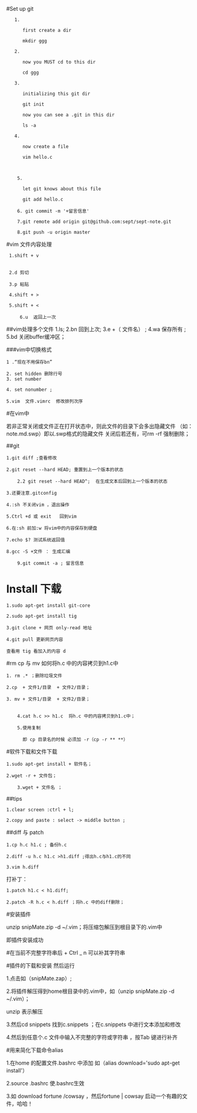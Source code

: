   #Set up git

	   1.

	      first create a dir

	      mkdir ggg

	   2.

	      now you MUST cd to this dir

	      cd ggg

	   3.

	      initializing this git dir

	      git init

	      now you can see a .git in this dir

	      ls -a

	   4.

	      now create a file

	      vim hello.c



	    5.

	      let git knows about this file

	      git add hello.c

	    6. git commit -m '+留言信息'
	    
	    7.git remote add origin git@github.com:sept/sept-note.git 

	    8.git push -u origin master





#vim 文件内容处理
   
	 1.shift + v


	 2.d 剪切

	 3.p 粘贴

	 4.shift + >

	 5.shift + <

         6.u  返回上一次

 ##vim处理多个文件
	 1.ls;
	 2.bn    回到上次;
	 3.e   +（ 文件名） ;
	 4.wa 保存所有 ;
	 5.bd 关闭buffer缓冲区；

 ###vim中切换格式

	1 .“现在不用保存bn”

	2. set hidden 删除行号
	3. set number

	4. set nonumber ;

	5.vim  文件.vimrc  修改排列次序

#在vim中

若非正常关闭或文件正在打开状态中，则此文件的目录下会多出隐藏文件
（如：note.md.swp）即以.swp格式的隐藏文件
关闭后若还有，可rm -rf 强制删除；


##git 

	1.git diff ;查看修改

	2.git reset --hard HEAD; 重置到上一个版本的状态

        2.2 git reset --hard HEAD^;  在生成文本后回到上一个版本的状态

	3.还要注意.gitconfig    

	4.:sh 不关闭vim ，退出操作

	5.Ctrl +d 或 exit   回到vim

	6.在:sh 前加:w 将vim中的内容保存到硬盘

	7.echo $? 测试系统返回值

	8.gcc -S +文件 ： 生成汇编

        9.git commit -a ; 留言信息

 
# Install 下载

	1.sudo apt-get install git-core 

	2.sudo apt-get install tig

	3.git clone + 网页 only-read 地址 

	4.git pull 更新网页内容

	查看用 tig 看加入的内容 d

#rm  cp 与 mv   如何将h.c 中的内容拷贝到h1.c中

	1. rm .* ；删除垃圾文件

	2.cp  + 文件1/目录  + 文件2/目录；

	3. mv + 文件1/目录  + 文件2/目录； 

       
        4.cat h.c >> h1.c  将h.c 中的内容拷贝到h1.c中；

        5.使用复制

          即 cp 目录名的时候 必须加 -r（cp -r ** **）
 


#软件下载和文件下载 

	1.sudo apt-get install + 软件名；

	2.wget -r + 文件包；
        
        3.wget + 文件名 ；

##tips

	1.clear screen :ctrl + l;

	2.copy and paste : select -> middle button ;

##diff 与 patch 

	1.cp h.c h1.c ; 备份h.c

	2.diff -u h.c h1.c >h1.diff ;得出h.c与h1.c的不同

	3.vim h.diff  

打补丁：

	1.patch h1.c < h1.diff;

	2.patch -R h.c < h.diff ；将h.c 中的diff删除；

#安装插件
  
  unzip snipMate.zip -d ~/.vim；将压缩包解压到根目录下的.vim中
        
   即插件安装成功
 

#在当前不完整字符串后 + Ctrl _ n  可以补其字符串


#插件的下载和安装 然后运行

1.点击如（snipMate.zap）;

2.将插件解压得到home根目录中的.vim中，如（unzip snipMate.zip -d ~/.vim）；
 
  unzip 表示解压

3.然后cd snippets 找到c.snippets ；在c.snippets 中进行文本添加和修改

4.然后到任意个.c 文件中输入不完整的字符或字符串 ，按Tab 键进行补齐

#用来简化下载命令alias

1.在home 的配置文件.bashrc 中添加 
 如（alias download='sudo apt-get install'）

2.source .bashrc 使.bashrc生效

3.如 download  fortune /cowsay ，然后fortune | cowsay 启动一个有趣的文件，哈哈！

